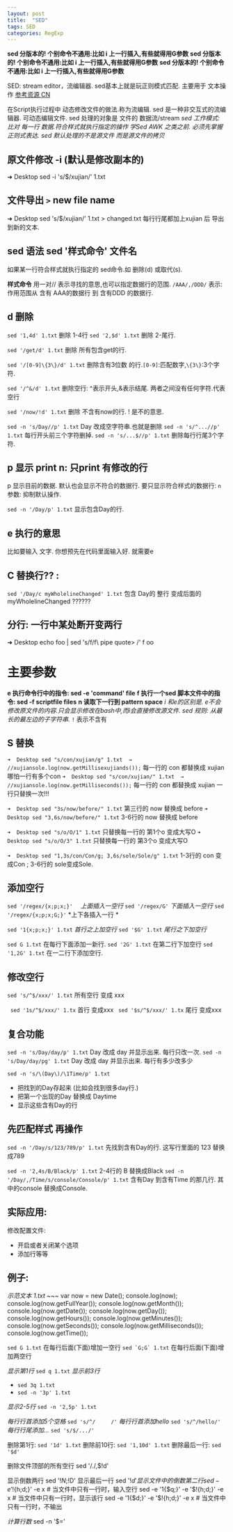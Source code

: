 ```yaml
---
layout: post
title:  "SED"
tags: SED
categories: RegExp
---
```

**sed 分版本的! 个别命令不通用:比如 i 上一行插入,有些就得用G参数**
**sed 分版本的! 个别命令不通用:比如 i 上一行插入,有些就得用G参数**
**sed 分版本的! 个别命令不通用:比如 i 上一行插入,有些就得用G参数**




SED: stream editor，流编辑器.
sed基本上就是玩正则模式匹配. 主要用于 文本操作 [参考资源 CN][1]

在Script执行过程中 动态修改文件的做法.称为流编辑.
sed 是一种非交互式的流编辑器. 可动态编辑文件.
sed 处理的对象是 文件的 数据流/stream
*sed 工作模式: 比对  每一行  数据.符合样式就执行指定的操作*
*学Sed AWK 之类之前. 必须先掌握正则式表达.*
*sed 默认处理的不是源文件 而是源文件的拷贝*

## 原文件修改 -i (默认是修改副本的)
➜  Desktop sed -i 's/$/xujian/' 1.txt

## 文件导出 `>` new file name
➜  Desktop sed 's/$/xujian/' 1.txt \> changed.txt
每行行尾都加上xujian 后 导出到新的文本.





## sed 语法  **sed '样式命令' 文件名**
如果某一行符合样式就执行指定的 sed命令.如 删除(d) 或取代(s).

**样式命令** 用一对// 表示寻找的意思,也可以指定数据行的范围.
`/AAA/,/DDD/` 表示: 作用范围从 含有 AAA的数据行 到 含有DDD 的数据行.



## d 删除

`sed '1,4d' 1.txt`   删除 1-4行
`sed '2,$d' 1.txt`   删除 2-尾行.

`sed '/get/d' 1.txt` 删除 所有包含get的行.

`sed '/[0-9]\{3\}/d' 1.txt` 删除含有3位数 的行.`[0-9]`:匹配数字,`\{3\}`:3个字符.

`sed '/^&/d' 1.txt` 删除空行: ^表示开头,&表示结尾. 两者之间没有任何字符.代表空行

`sed '/now/!d' 1.txt` 删除 不含有now的行.  ! 是不的意思.

`sed -n 's/Day//p' 1.txt`     Day 改成空字符串.也就是删除
`sed -n 's/^...//p' 1.txt`    每行开头前三个字符删掉.
`sed -n 's/...$//p' 1.txt`    删除每行行尾3个字符.


## p 显示 print      n: 只print 有修改的行

p 显示目前的数据. 默认也会显示不符合的数据行.
要只显示符合样式的数据行: `n` 参数: 抑制默认操作.

`sed -n '/Day/p' 1.txt`   显示包含Day的行.






## e 执行的意思
比如要输入 文字. 你想预先在代码里面输入好. 就需要e












## C 替换行?? :
`sed '/Day/c myWholelineChanged' 1.txt`
包含 Day的 整行 变成后面的 myWholelineChanged ??????






## 分行: 一行中某处断开变两行
➜  Desktop echo foo | sed 's/f/f\\
pipe quote\> /'
f
oo








# 主要参数

**e 执行命令行中的指令: sed -e 'command' file**
**f 执行一个sed 脚本文件中的指令: sed -f scriptfile files**
**n 读取下一行到 pattern space**
*i 和e的区别是. e不会修改原文件的内容.只会显示修改在bash中,而i会直接修改源文件.*
*sed 规则: 从最长的最左边的子字符串.*
`!` 表示不含有




## S 替换

`➜  Desktop sed "s/con/xujian/g" 1.txt  → //xujiansole.log(now.getMillisexujiands());`
每一行的 con 都替换成 xujian 哪怕一行有多个con
`➜  Desktop sed "s/con/xujian/" 1.txt  →  //xujiansole.log(now.getMilliseconds());`
每一行的 con 都替换成 xujian  一行只替换一次!!!

`➜  Desktop sed "3s/now/before/" 1.txt`
第三行的 now 替换成 before
`➜  Desktop sed "3,6s/now/before/" 1.txt`
 3-6行的 now 替换成 before

`➜  Desktop sed "s/o/O/1" 1.txt`
只替换每一行的 第1个o 变成大写O
`➜  Desktop sed "s/o/O/3" 1.txt`
只替换每一行的 第3个o 变成大写O

`➜  Desktop sed "1,3s/con/Con/g; 3,6s/sole/Sole/g" 1.txt`
1-3行的 con 变成Con ; 3-6行的 sole变成Sole.




## 添加空行

`sed '/regex/{x;p;x;}'  `  *上面插入一空行*
`sed '/regex/G'`           *下面插入一空行*
`sed '/regex/{x;p;x;G;}'`  *上下各插入一行 * 

`sed '1{x;p;x;}' 1.txt`  *首行之上加空行*
`sed '$G' 1.txt`         *尾行之下加空行*

`sed G 1.txt`       在每行下面添加一新行.
`sed '2G' 1.txt`    在第二行下加空行
`sed '1,2G' 1.txt`  在一二行下添加空行.




## 修改空行
`sed 's/^$/xxx/' 1.txt` 所有空行 变成 xxx

` sed '1s/^$/xxx/' 1.tx` 首行 变成xxx
` sed '$s/^$/xxx/' 1.tx` 尾行 变成xxx



## 复合功能

`sed -n 's/Day/day/p' 1.txt`  Day 改成 day 并显示出来. 每行只改一次.
`sed -n 's/Day/day/pg' 1.txt` Day 改成 day 并显示出来. 每行有多少改多少

`sed -n 's/\(Day\)/\1Time/p' 1.txt` 
- 把找到的Day存起来 (比如会找到很多day行.)
- 把第一个出现的Day 替换成 Daytime
- 显示这些含有Day的行


## 先匹配样式 再操作
`sed -n '/Day/s/123/789/p' 1.txt`  先找到含有Day的行. 这写行里面的 123 替换成789

`sed -n '2,4s/B/Black/p' 1.txt`    2-4行的 B 替换成Black
`sed -n '/Day/,/Time/s/console/Console/p' 1.txt`  含有Day 到含有Time 的那几行. 其中的console 替换成Console.




## 实际应用:

修改配置文件:
- 开启或者关闭某个选项
- 添加行等等









## 例子:



*示范文本 1.txt*
\~\~\~
var now = new Date();
console.log(now);
console.log(now.getFullYear());
console.log(now.getMonth());
console.log(now.getDate());
console.log(now.getDay());
console.log(now.getHours());
console.log(now.getMinutes());
console.log(now.getSeconds());
console.log(now.getMilliseconds());
console.log(now.getTime());


`sed G 1.txt`      在每行后面(下面)增加一空行
``sed `G;G` 1.txt``  在每行后面(下面)增加两空行

*显示第1行*   `sed q 1.txt`
*显示前3行*  
-  `sed 3q 1.txt`
-  `sed -n '3p' 1.txt`

*显示2-5行*   `sed -n '2,5p' 1.txt`

*每行行首添加5个空格*  `sed 's/^/     /'`
*每行行首添加hello*    `sed 's/^/hello/'`
*每行行尾添加...*      `sed 's/$/.../'`



删除第1行:    `sed '1d' 1.txt`
删除前10行:   `sed '1,10d' 1.txt`
删除最后一行: `sed '$d'`

删除文件顶部的所有空行
 sed '/./,$!d'





显示倒数两行 sed '$!N;$!D'
显示最后一行  sed '$!d'
 显示文件中的倒数第二行
 sed -e '$!{h;d;}' -e x              # 当文件中只有一行时，输入空行
 sed -e '1{$q;}' -e '$!{h;d;}' -e x  # 当文件中只有一行时，显示该行
 sed -e '1{$d;}' -e '$!{h;d;}' -e x  # 当文件中只有一行时，不输出









*计算行数*
 sed -n '$='







[1]:	http://sed.sourceforge.net/sed1line_zh-CN.html